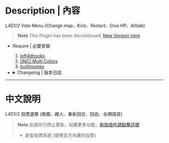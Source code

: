 # Description | 內容
L4D1/2 Vote Menu (Change map、Kick、Restart、Give HP、Alltalk)

> __Note__ This Plugin has been discontinued, [New Version here](https://github.com/fbef0102/Game-Private_Plugin/tree/main/Plugin_%E6%8F%92%E4%BB%B6/Server_%E4%BC%BA%E6%9C%8D%E5%99%A8/l4d2_vote_change)

* Require | 必要安裝
	1. [left4dhooks](https://forums.alliedmods.net/showthread.php?t=321696)
	2. [[INC] Multi Colors](https://github.com/fbef0102/L4D1_2-Plugins/releases/tag/Multi-Colors)
	3. [builtinvotes](https://github.com/fbef0102/Game-Private_Plugin/releases/tag/builtinvotes)

* <details><summary>Changelog | 版本日誌</summary>

    * v1.0h (2024-3-8)
        * Require builtinvotes

    * v6.2 (2023-11-15)
        * Delete command "sm_restartmap"
        
    * v6.1 (2023-4-19)
        * Optimize code

    * v6.0 (2022-12-5)
        * Remake Code
        * Changes to fix warnings when compiling on SourceMod 1.11.
        * Fix errors

    * v1.0
        * Initial Release
</details>

- - - -
# 中文說明
L4D1/2 投票選單 (換圖、踢人、重新回合、回血、全頻語音)

> __Note__ 此插件已停止更新，如要更多功能，[新版插件請點擊這裡](https://github.com/fbef0102/Game-Private_Plugin/tree/main/Plugin_%E6%8F%92%E4%BB%B6/Server_%E4%BC%BA%E6%9C%8D%E5%99%A8/l4d2_vote_change)
> * 新型投票系統 (使用官方內建的投票)